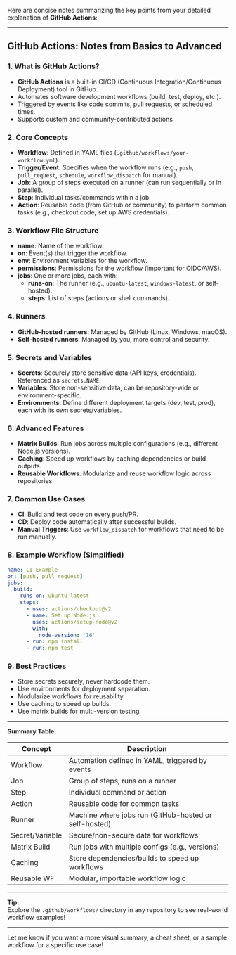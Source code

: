 Here are concise notes summarizing the key points from your detailed explanation of **GitHub Actions**:

---

## GitHub Actions: Notes from Basics to Advanced

### 1. **What is GitHub Actions?**
- **GitHub Actions** is a built-in CI/CD (Continuous Integration/Continuous Deployment) tool in GitHub.
- Automates software development workflows (build, test, deploy, etc.).
- Triggered by events like code commits, pull requests, or scheduled times.
- Supports custom and community-contributed actions

### 2. **Core Concepts**
- **Workflow**: Defined in YAML files (`.github/workflows/your-workflow.yml`).
- **Trigger/Event**: Specifies when the workflow runs (e.g., `push`, `pull_request`, `schedule`, `workflow_dispatch` for manual).
- **Job**: A group of steps executed on a runner (can run sequentially or in parallel).
- **Step**: Individual tasks/commands within a job.
- **Action**: Reusable code (from GitHub or community) to perform common tasks (e.g., checkout code, set up AWS credentials).

### 3. **Workflow File Structure**
- **name**: Name of the workflow.
- **on**: Event(s) that trigger the workflow.
- **env**: Environment variables for the workflow.
- **permissions**: Permissions for the workflow (important for OIDC/AWS).
- **jobs**: One or more jobs, each with:
  - **runs-on**: The runner (e.g., `ubuntu-latest`, `windows-latest`, or self-hosted).
  - **steps**: List of steps (actions or shell commands).

### 4. **Runners**
- **GitHub-hosted runners**: Managed by GitHub (Linux, Windows, macOS).
- **Self-hosted runners**: Managed by you, more control and security.

### 5. **Secrets and Variables**
- **Secrets**: Securely store sensitive data (API keys, credentials). Referenced as `secrets.NAME`.
- **Variables**: Store non-sensitive data, can be repository-wide or environment-specific.
- **Environments**: Define different deployment targets (dev, test, prod), each with its own secrets/variables.

### 6. **Advanced Features**
- **Matrix Builds**: Run jobs across multiple configurations (e.g., different Node.js versions).
- **Caching**: Speed up workflows by caching dependencies or build outputs.
- **Reusable Workflows**: Modularize and reuse workflow logic across repositories.

### 7. **Common Use Cases**
- **CI**: Build and test code on every push/PR.
- **CD**: Deploy code automatically after successful builds.
- **Manual Triggers**: Use `workflow_dispatch` for workflows that need to be run manually.

### 8. **Example Workflow (Simplified)**
```yaml
name: CI Example
on: [push, pull_request]
jobs:
  build:
    runs-on: ubuntu-latest
    steps:
      - uses: actions/checkout@v2
      - name: Set up Node.js
        uses: actions/setup-node@v2
        with:
          node-version: '16'
      - run: npm install
      - run: npm test
```

### 9. **Best Practices**
- Store secrets securely, never hardcode them.
- Use environments for deployment separation.
- Modularize workflows for reusability.
- Use caching to speed up builds.
- Use matrix builds for multi-version testing.

---

**Summary Table:**

| Concept         | Description                                              |
|-----------------|---------------------------------------------------------|
| Workflow        | Automation defined in YAML, triggered by events         |
| Job             | Group of steps, runs on a runner                        |
| Step            | Individual command or action                            |
| Action          | Reusable code for common tasks                          |
| Runner          | Machine where jobs run (GitHub-hosted or self-hosted)   |
| Secret/Variable | Secure/non-secure data for workflows                    |
| Matrix Build    | Run jobs with multiple configs (e.g., versions)         |
| Caching         | Store dependencies/builds to speed up workflows         |
| Reusable WF     | Modular, importable workflow logic                      |

---

**Tip:**  
Explore the `.github/workflows/` directory in any repository to see real-world workflow examples!

---

Let me know if you want a more visual summary, a cheat sheet, or a sample workflow for a specific use case!
